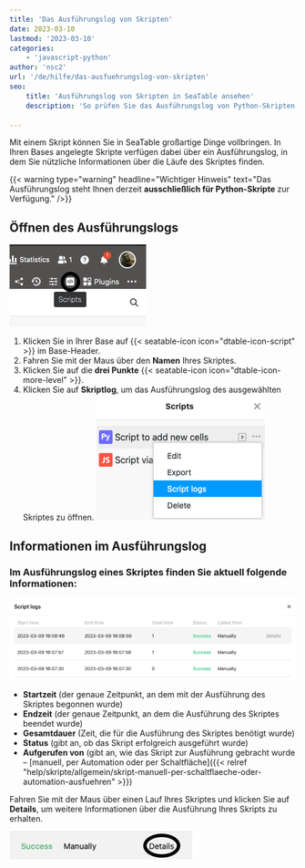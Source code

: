 ```yaml
---
title: 'Das Ausführungslog von Skripten'
date: 2023-03-10
lastmod: '2023-03-10'
categories:
    - 'javascript-python'
author: 'nsc2'
url: '/de/hilfe/das-ausfuehrungslog-von-skripten'
seo:
    title: 'Ausführungslog von Skripten in SeaTable ansehen'
    description: 'So prüfen Sie das Ausführungslog von Python-Skripten: Startzeit, Endzeit, Dauer, Status und Details zu jedem Lauf für Ihre Analyse und Fehlerdiagnose einsehen.'

---
```


Mit einem Skript können Sie in SeaTable großartige Dinge vollbringen. In Ihren Bases angelegte Skripte verfügen dabei über ein Ausführungslog, in dem Sie nützliche Informationen über die Läufe des Skriptes finden.

{{< warning  type="warning" headline="Wichtiger Hinweis"  text="Das Ausführungslog steht Ihnen derzeit **ausschließlich für Python-Skripte** zur Verfügung." />}}

## Öffnen des Ausführungslogs

![Öffnen des Ausführungslogs](images/Anlegen-eines-Skriptes.jpg)

1. Klicken Sie in Ihrer Base auf {{< seatable-icon icon="dtable-icon-script" >}} im Base-Header.
2. Fahren Sie mit der Maus über den **Namen** Ihres Skriptes.
3. Klicken Sie auf die **drei Punkte** {{< seatable-icon icon="dtable-icon-more-level" >}}.
4. Klicken Sie auf **Skriptlog**, um das Ausführungslog des ausgewählten Skriptes zu öffnen.
   ![Öffnen des Ausführungslogs eines Skriptes](images/open-script-log.png)

## Informationen im Ausführungslog

### Im Ausführungslog eines Skriptes finden Sie aktuell folgende Informationen:

![Zu findende Informationen im  Ausführungslog eines Skriptes](images/information-in-a-script-log.png)

- **Startzeit** (der genaue Zeitpunkt, an dem mit der Ausführung des Skriptes begonnen wurde)
- **Endzeit** (der genaue Zeitpunkt, an dem die Ausführung des Skriptes beendet wurde)
- **Gesamtdauer** (Zeit, die für die Ausführung des Skriptes benötigt wurde)
- **Status** (gibt an, ob das Skript erfolgreich ausgeführt wurde)
- **Aufgerufen von** (gibt an, wie das Skript zur Ausführung gebracht wurde – [manuell, per Automation oder per Schaltfläche]({{< relref "help/skripte/allgemein/skript-manuell-per-schaltflaeche-oder-automation-ausfuehren" >}})

Fahren Sie mit der Maus über einen Lauf Ihres Skriptes und klicken Sie auf **Details**, um weitere Informationen über die Ausführung Ihres Skripts zu erhalten.

![Klicken Sie auf Details im Ausführungslog eines Skriptes, um weitere Informationen zu erhalten ](images/open-details.jpg)
